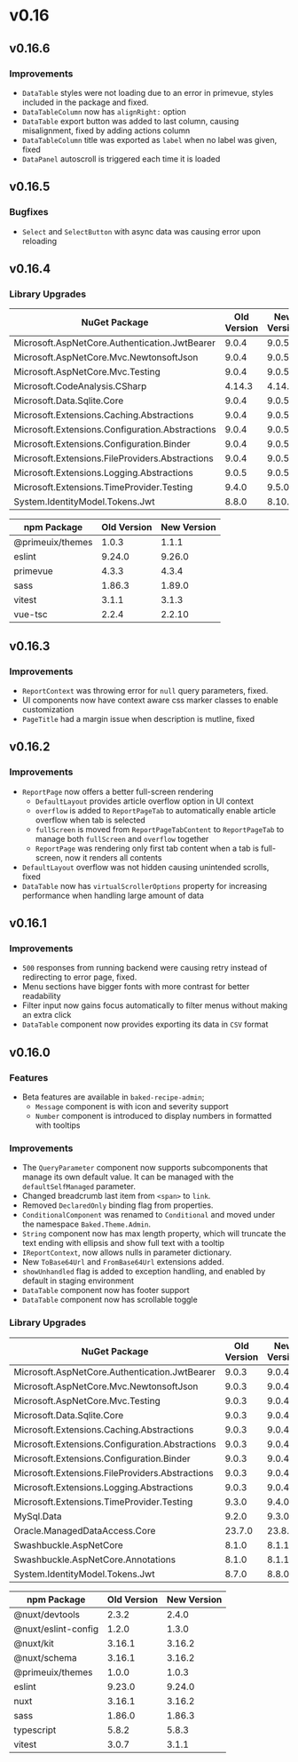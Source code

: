 # v0.16

## v0.16.6

### Improvements

- `DataTable` styles were not loading due to an error in primevue, styles
  included in the package and fixed.
- `DataTableColumn` now has `alignRight:` option
- `DataTable` export button was added to last column, causing misalignment,
  fixed by adding actions column
- `DataTableColumn` title was exported as `label` when no label was given, fixed
- `DataPanel` autoscroll is triggered each time it is loaded

## v0.16.5

### Bugfixes

- `Select` and `SelectButton` with async data was causing error upon reloading

## v0.16.4

### Library Upgrades

| NuGet Package                                   | Old Version | New Version |
| ---                                             | ---         | ---         |
| Microsoft.AspNetCore.Authentication.JwtBearer   | 9.0.4       | 9.0.5       |
| Microsoft.AspNetCore.Mvc.NewtonsoftJson         | 9.0.4       | 9.0.5       |
| Microsoft.AspNetCore.Mvc.Testing                | 9.0.4       | 9.0.5       |
| Microsoft.CodeAnalysis.CSharp                   | 4.14.3      | 4.14.4      |
| Microsoft.Data.Sqlite.Core                      | 9.0.4       | 9.0.5       |
| Microsoft.Extensions.Caching.Abstractions       | 9.0.4       | 9.0.5       |
| Microsoft.Extensions.Configuration.Abstractions | 9.0.4       | 9.0.5       |
| Microsoft.Extensions.Configuration.Binder       | 9.0.4       | 9.0.5       |
| Microsoft.Extensions.FileProviders.Abstractions | 9.0.4       | 9.0.5       |
| Microsoft.Extensions.Logging.Abstractions       | 9.0.5       | 9.0.5       |
| Microsoft.Extensions.TimeProvider.Testing       | 9.4.0       | 9.5.0       |
| System.IdentityModel.Tokens.Jwt                 | 8.8.0       | 8.10.0      |

| npm Package           | Old Version | New Version |
| ---                   | ---         | ---         |
| @primeuix/themes      | 1.0.3       | 1.1.1       |
| eslint                | 9.24.0      | 9.26.0      |
| primevue              | 4.3.3       | 4.3.4       |
| sass                  | 1.86.3      | 1.89.0      |
| vitest                | 3.1.1       | 3.1.3       |
| vue-tsc               | 2.2.4       | 2.2.10      |

## v0.16.3

### Improvements

- `ReportContext` was throwing error for `null` query parameters, fixed.
- UI components now have context aware css marker classes to enable
  customization
- `PageTitle` had a margin issue when description is mutline, fixed

## v0.16.2

### Improvements

- `ReportPage` now offers a better full-screen rendering
  - `DefaultLayout` provides article overflow option in UI context
  - `overflow` is added to `ReportPageTab` to automatically enable article
    overflow when tab is selected
  - `fullScreen` is moved from `ReportPageTabContent` to `ReportPageTab` to
    manage both `fullScreen` and `overflow` together
  - `ReportPage` was rendering only first tab content when a tab is full-screen,
    now it renders all contents
- `DefaultLayout` overflow was not hidden causing unintended scrolls, fixed
- `DataTable` now has `virtualScrollerOptions` property for increasing
  performance when handling large amount of data

## v0.16.1

### Improvements

- `500` responses from running backend were causing retry instead of redirecting
  to error page, fixed.
- Menu sections have bigger fonts with more contrast for better readability
- Filter input now gains focus automatically to filter menus without making an
  extra click
- `DataTable` component now provides exporting its data in `CSV` format

## v0.16.0

### Features

- Beta features are available in `baked-recipe-admin`;
  - `Message` component is with icon and severity support
  - `Number` component is introduced to display numbers in formatted with
    tooltips

### Improvements

- The `QueryParameter` component now supports subcomponents that manage its own
  default value. It can be managed with the `defaultSelfManaged` parameter.
- Changed breadcrumb last item from `<span>` to `link`.
- Removed `DeclaredOnly` binding flag from properties.
- `ConditionalComponent` was renamed to `Conditional` and moved under the
  namespace `Baked.Theme.Admin`.
- `String` component now has max length property, which will truncate the
  text ending with ellipsis and show full text with a tooltip
- `IReportContext`, now allows nulls in parameter dictionary.
- New `ToBase64Url` and `FromBase64Url` extensions added.
- `showUnhandled` flag is added to exception handling, and enabled by default in
  staging environment
- `DataTable` component now has footer support
- `DataTable` component now has scrollable toggle

### Library Upgrades

| NuGet Package                                   | Old Version | New Version |
| ---                                             | ---         | ---         |
| Microsoft.AspNetCore.Authentication.JwtBearer   | 9.0.3       | 9.0.4       |
| Microsoft.AspNetCore.Mvc.NewtonsoftJson         | 9.0.3       | 9.0.4       |
| Microsoft.AspNetCore.Mvc.Testing                | 9.0.3       | 9.0.4       |
| Microsoft.Data.Sqlite.Core                      | 9.0.3       | 9.0.4       |
| Microsoft.Extensions.Caching.Abstractions       | 9.0.3       | 9.0.4       |
| Microsoft.Extensions.Configuration.Abstractions | 9.0.3       | 9.0.4       |
| Microsoft.Extensions.Configuration.Binder       | 9.0.3       | 9.0.4       |
| Microsoft.Extensions.FileProviders.Abstractions | 9.0.3       | 9.0.4       |
| Microsoft.Extensions.Logging.Abstractions       | 9.0.3       | 9.0.4       |
| Microsoft.Extensions.TimeProvider.Testing       | 9.3.0       | 9.4.0       |
| MySql.Data                                      | 9.2.0       | 9.3.0       |
| Oracle.ManagedDataAccess.Core                   | 23.7.0      | 23.8.0      |
| Swashbuckle.AspNetCore                          | 8.1.0       | 8.1.1       |
| Swashbuckle.AspNetCore.Annotations              | 8.1.0       | 8.1.1       |
| System.IdentityModel.Tokens.Jwt                 | 8.7.0       | 8.8.0       |

| npm Package           | Old Version | New Version |
| ---                   | ---         | ---         |
| @nuxt/devtools        | 2.3.2       | 2.4.0       |
| @nuxt/eslint-config   | 1.2.0       | 1.3.0       |
| @nuxt/kit             | 3.16.1      | 3.16.2      |
| @nuxt/schema          | 3.16.1      | 3.16.2      |
| @primeuix/themes      | 1.0.0       | 1.0.3       |
| eslint                | 9.23.0      | 9.24.0      |
| nuxt                  | 3.16.1      | 3.16.2      |
| sass                  | 1.86.0      | 1.86.3      |
| typescript            | 5.8.2       | 5.8.3       |
| vitest                | 3.0.7       | 3.1.1       |
